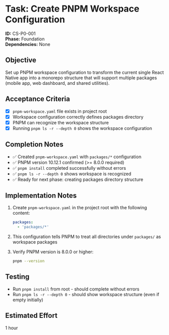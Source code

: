 # Task: Create PNPM Workspace Configuration

**ID:** CS-P0-001  
**Phase:** Foundation  
**Dependencies:** None

## Objective

Set up PNPM workspace configuration to transform the current single React Native app into a monorepo structure that will support multiple packages (mobile app, web dashboard, and shared utilities).

## Acceptance Criteria

- [x] `pnpm-workspace.yaml` file exists in project root
- [x] Workspace configuration correctly defines packages directory
- [x] PNPM can recognize the workspace structure
- [x] Running `pnpm ls -r --depth 0` shows the workspace configuration

## Completion Notes

- ✅ Created `pnpm-workspace.yaml` with `packages/*` configuration
- ✅ PNPM version 10.12.1 confirmed (>= 8.0.0 required)
- ✅ `pnpm install` completed successfully without errors
- ✅ `pnpm ls -r --depth 0` shows workspace is recognized
- ✅ Ready for next phase: creating packages directory structure

## Implementation Notes

1. Create `pnpm-workspace.yaml` in the project root with the following content:

   ```yaml
   packages:
     - 'packages/*'
   ```

2. This configuration tells PNPM to treat all directories under `packages/` as workspace packages

3. Verify PNPM version is 8.0.0 or higher:
   ```bash
   pnpm --version
   ```

## Testing

- Run `pnpm install` from root - should complete without errors
- Run `pnpm ls -r --depth 0` - should show workspace structure (even if empty initially)

## Estimated Effort

1 hour
